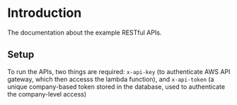 # Introduction

The documentation about the example RESTful APIs.

## Setup

To run the APIs, two things are required: `x-api-key` (to authenticate AWS API gateway, which then accesss the lambda function), and `x-api-token` (a unique company-based token stored in the database, used to authenticate the company-level access)